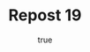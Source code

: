 ---
title: Repost 19
originalPost: https://francisrubio.antaresph.dev/writing/building-websites-with-vanilla/
sourceUrl: https://mstdn.party/@teacherbuknoy/109588727681128694#favorited-by-109366951403807255
type: like-of
dtPublished: 2022-12-29T15:03:06Z
author:
  name: "iamdtms"
  photo: https://webmention.io/avatar/files.mstdn.party/5bed81fb0f6e90d5e98aa571b020d15c5cb4f5c584eb8a936bf7de01b606e971.jpg
  url: https://uiuxdev.social/@iamdtms
---